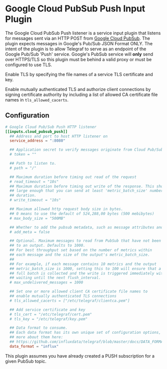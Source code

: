 # Google Cloud PubSub Push Input Plugin

The Google Cloud PubSub Push listener is a service input plugin that listens for
messages sent via an HTTP POST from [Google Cloud PubSub][pubsub].  The plugin
expects messages in Google's Pub/Sub JSON Format ONLY.  The intent of the plugin
is to allow Telegraf to serve as an endpoint of the Google Pub/Sub 'Push'
service.  Google's PubSub service will **only** send over HTTPS/TLS so this
plugin must be behind a valid proxy or must be configured to use TLS.

Enable TLS by specifying the file names of a service TLS certificate and key.

Enable mutually authenticated TLS and authorize client connections by signing
certificate authority by including a list of allowed CA certificate file names
in `tls_allowed_cacerts`.

## Configuration

```toml @sample.conf
# Google Cloud Pub/Sub Push HTTP listener
[[inputs.cloud_pubsub_push]]
  ## Address and port to host HTTP listener on
  service_address = ":8080"

  ## Application secret to verify messages originate from Cloud Pub/Sub
  # token = ""

  ## Path to listen to.
  # path = "/"

  ## Maximum duration before timing out read of the request
  # read_timeout = "10s"
  ## Maximum duration before timing out write of the response. This should be set to a value
  ## large enough that you can send at least 'metric_batch_size' number of messages within the
  ## duration.
  # write_timeout = "10s"

  ## Maximum allowed http request body size in bytes.
  ## 0 means to use the default of 524,288,00 bytes (500 mebibytes)
  # max_body_size = "500MB"

  ## Whether to add the pubsub metadata, such as message attributes and subscription as a tag.
  # add_meta = false

  ## Optional. Maximum messages to read from PubSub that have not been written
  ## to an output. Defaults to 1000.
  ## For best throughput set based on the number of metrics within
  ## each message and the size of the output's metric_batch_size.
  ##
  ## For example, if each message contains 10 metrics and the output
  ## metric_batch_size is 1000, setting this to 100 will ensure that a
  ## full batch is collected and the write is triggered immediately without
  ## waiting until the next flush_interval.
  # max_undelivered_messages = 1000

  ## Set one or more allowed client CA certificate file names to
  ## enable mutually authenticated TLS connections
  # tls_allowed_cacerts = ["/etc/telegraf/clientca.pem"]

  ## Add service certificate and key
  # tls_cert = "/etc/telegraf/cert.pem"
  # tls_key = "/etc/telegraf/key.pem"

  ## Data format to consume.
  ## Each data format has its own unique set of configuration options, read
  ## more about them here:
  ## https://github.com/influxdata/telegraf/blob/master/docs/DATA_FORMATS_INPUT.md
  data_format = "influx"
```

This plugin assumes you have already created a PUSH subscription for a given
PubSub topic.

[pubsub]: https://cloud.google.com/pubsub
[input data formats]: /docs/DATA_FORMATS_INPUT.md
